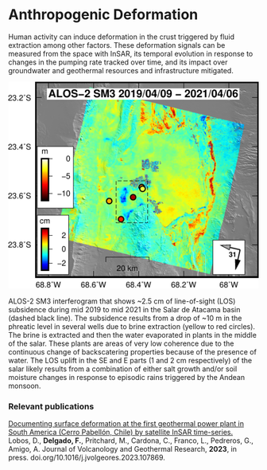 # **Anthropogenic Deformation**

Human activity can induce deformation in the crust triggered by fluid extraction among other factors. These deformation signals can be measured from the space with InSAR, its temporal evolution in response to changes in the pumping rate tracked over time, and its impact over groundwater and geothermal resources and infrastructure mitigated. 

<img style="float: center;" src="/images/alos2salar.pdf">

ALOS-2 SM3 interferogram that shows ~2.5 cm of line-of-sight (LOS) subsidence during mid 2019 to mid 2021 in the Salar de Atacama basin (dashed black line). The subsidence results from a drop of ~10 m in the phreatic level in several wells due to brine extraction (yellow to red circles). The brine is extracted and then the water evaporated in plants in the middle of the salar. These plants are areas of very low coherence due to the continuous change of backscatering properties because of the presence of water. The LOS uplift in the SE and E parts (1 and 2 cm respectively) of the salar likely results from a combination of either salt growth and/or soil moisture changes in response to episodic rains triggered by the Andean monsoon.

### **Relevant publications**



[Documenting surface deformation at the first geothermal power plant in South America (Cerro Pabellón, Chile) by satellite InSAR time-series.](https://doi.org/10.1016/j.jvolgeores.2023.107869)<br>
Lobos, D., **Delgado, F.**, Pritchard, M., Cardona, C., Franco, L., Pedreros, G., Amigo, A. Journal of Volcanology and Geothermal Research, **2023**, in press. doi.org/10.1016/j.jvolgeores.2023.107869.
